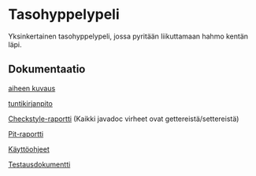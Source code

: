 # Tasohyppelypeli
Yksinkertainen tasohyppelypeli, jossa pyritään liikuttamaan hahmo kentän läpi.

## Dokumentaatio
[aiheen kuvaus](Dokumentaatio/aiheenKuvausJaRakenne.md)

[tuntikirjanpito](Dokumentaatio/tuntikirjanpito.md)

[Checkstyle-raportti](https://htmlpreview.github.io/?https://github.com/Erkkapyy/Tasohyppelypeli/blob/master/Dokumentaatio/site/checkstyle.html) (Kaikki javadoc virheet ovat gettereistä/settereistä)

[Pit-raportti](https://htmlpreview.github.io/?https://github.com/Erkkapyy/Tasohyppelypeli/blob/master/Dokumentaatio/pit/201703042056/index.html)

[Käyttöohjeet](Dokumentaatio/ohjeet.md)

[Testausdokumentti](https://github.com/Erkkapyy/Tasohyppelypeli/blob/master/testausdokumentti.md)
